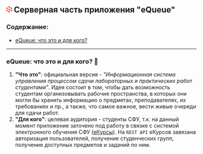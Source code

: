 ## ![logo](readme_images/sibfu_logo.png) Серверная часть приложения "eQueue"

### Содержание:

- [eQueue: что это и для кого?](#equeue-что-это-и-для-кого-)

---

### eQueue: что это и для кого? 🤔

1. **"Что это"**: официальная версия - *"Информационная система управления 
процессом сдачи лабораторных и практических работ студентами"*. Идея состоит в
том, чтобы дать возможность студентам организовывать рабочие пространства,
в которых они могли бы хранить информацию о предметах, преподавателях, их 
требованиях и пр., а также, что самое важное, вести живые очереди для сдачи 
работ. 
2. **"Для кого"**: целевая аудитория - студенты СФУ, т.к. на данный момент 
приложение заточено под работу в связке с системой электронного обучения СФУ 
([еКурсы](https://e.sfu-kras.ru/)). На `REST API` еКурсов завязана авторизация
пользователей, получение студенческих групп, получение доступных предметов и 
заданий по ним. 
